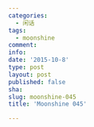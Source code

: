 ```yaml
---
categories:
  - 闲话
tags:
  - moonshine
comment: 
info: 
date: '2015-10-8'
type: post
layout: post
published: false
sha: 
slug: moonshine-045
title: 'Moonshine 045'

---
```

